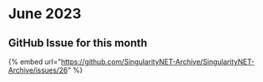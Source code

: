 # June 2023

## GitHub Issue for this month

{% embed url="https://github.com/SingularityNET-Archive/SingularityNET-Archive/issues/26" %}
